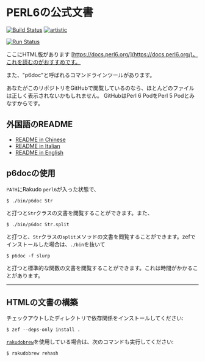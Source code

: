 # PERL6の公式文書

[![Build Status](https://travis-ci.org/perl6/doc.svg?branch=master)](https://travis-ci.org/perl6/doc) [![artistic](https://img.shields.io/badge/license-Artistic%202.0-blue.svg?style=flat)](https://opensource.org/licenses/Artistic-2.0)

[![Run Status](https://api.shippable.com/projects/591e99923f2f790700098a30/badge?branch=master)](https://app.shippable.com/github/perl6/doc)

ここにHTML版があります [https://docs.perl6.org/](https://docs.perl6.org/)。これを読むのがおすすめです。

また、"p6doc"と呼ばれるコマンドラインツールがあります。

あなたがこのリポジトリをGitHubで閲覧しているのなら、ほとんどのファイルは正しく表示されないかもしれません。 GitHubはPerl 6 PodをPerl 5 Podとみなすからです。

## 外国語のREADME

* [README in Chinese](README.zh.md)
* [README in Italian](README.it.md)
* [README in English](README.md)

## p6docの使用

`PATH`にRakudo `perl6`が入った状態で、

    $ ./bin/p6doc Str

と打つと`Str`クラスの文書を閲覧することができます。また、

    $ ./bin/p6doc Str.split

と打つと、`Str`クラスの`split`メソッドの文書を閲覧することができます。zefでインストールした場合は、`./bin`を抜いて

    $ p6doc -f slurp

と打つと標準的な関数の文書を閲覧することができます。これは時間がかかることがあります。

-------

## HTMLの文書の構築

チェックアウトしたディレクトリで依存関係をインストールしてください:

    $ zef --deps-only install .

[`rakudobrew`](https://github.com/tadzik/rakudobrew)を使用している場合は、次のコマンドも実行してください:

    $ rakudobrew rehash

<!-- Note: The Building the HTML documentation section is partially completed -->

